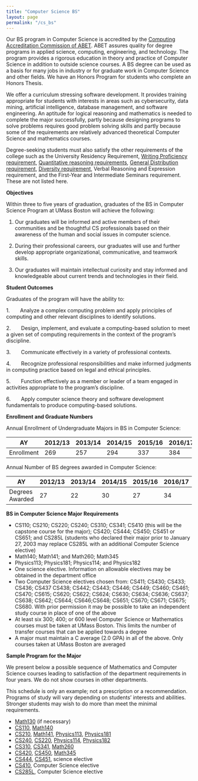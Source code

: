 ```yaml
---
title: "Computer Science BS"
layout: page
permalink: "/cs_bs"
---
```


Our BS program in Computer Science is accredited by the [Computing Accreditation Commission of ABET](https://www.abet.org/). ABET assures quality for degree programs in applied science, computing, engineering, and technology. The program provides a rigorous education in theory and practice of Computer Science in addition to outside science courses. A BS degree can be used as a basis for many jobs in industry or for graduate work in Computer Science and other fields. We have an Honors Program for students who complete an Honors Thesis.

We offer a curriculum stressing software development. It provides training appropriate for students with interests in areas such as cybersecurity, data mining, artificial intelligence, database management, and software engineering. An aptitude for logical reasoning and mathematics is needed to complete the major successfully, partly because designing programs to solve problems requires good problem solving skills and partly because some of the requirements are relatively advanced theoretical Computer Science and mathematics courses.

Degree-seeking students must also satisfy the other requirements of the college such as the University Residency Requirement, [Writing Proficiency requirement](https://www.umb.edu/academics/vpass/undergraduate_studies/writing_proficiency), [Quantitative reasoning requirements](https://www.umb.edu/academics/vpass/undergraduate_studies/general_education_requirements/quantitative_reasoning), [General Distribution requirement](https://www.umb.edu/academics/vpass/undergraduate_studies/general_education_requirements/distribution_requirement), [Diversity requirement](https://www.umb.edu/academics/vpass/undergraduate_studies/general_education_requirements/diversity_requirement), Verbal Reasoning and Expression requirement, and the First-Year and Intermediate Seminars requirement. These are not listed here.

**Objectives**


Within three to five years of graduation, graduates of the BS in Computer Science Program at UMass Boston will achieve the following:

 1. Our graduates will be informed and active members of their communities and be thoughtful CS professionals based on their awareness of the human and social issues in computer science.

 2. During their professional careers, our graduates will use and further develop appropriate organizational, communicative, and teamwork skills.

 3. Our graduates will maintain intellectual curiosity and stay informed and knowledgeable about current trends and technologies in their field.

**Student Outcomes**

Graduates of the program will have the ability to:   

1.    Analyze a complex computing problem and apply principles of computing and other relevant disciplines to identify solutions.  

2.    Design, implement, and evaluate a computing-based solution to meet a given set of computing requirements in the context of the program’s discipline. 

3.    Communicate effectively in a variety of professional contexts.  

4.    Recognize professional responsibilities and make informed judgments in computing practice based on legal and ethical principles.  

5.    Function effectively as a member or leader of a team engaged in activities appropriate to the program’s discipline. 

6.    Apply computer science theory and software development fundamentals to produce computing-based solutions. 

**Enrollment and Graduate Numbers**

Annual Enrollment of Undergraduate Majors in BS in Computer Science:

| AY                 | 2012/13 | 2013/14| 2014/15  | 2015/16  | 2016/17    | 2017/18    | 2018/19   | 2019/20 | 2020/21 | 2021/22 | 2022/23|
| ------------------------------- | ------- | ------ | ------   | -----    | ---------- | ---------- | --------- | ----    | ----    | ----    | ---    |
| Enrollment               | 269     | 257    | 294      | 337      | 384        | 474        |  527      | 529     | 550     | 573     | 698    |

Annual Number of BS degrees awarded in Computer Science: 

| AY                              | 2012/13 | 2013/14| 2014/15  | 2015/16  | 2016/17    | 2017/18    | 2018/19   | 2019/20 | 2020/21 | 2021/22 | 2022/23|
| ------------------------------- | ------- | ------ | ------   | -----    | ---------- | ---------- | --------- | ----    | ----    | ----    | ---    |
| Degrees Awarded                 | 27      | 22     | 30       | 27       | 34         | 34         |      33   | 51      |  52     | 65      | 59     | 

**BS in Computer Science Major Requirements**
- CS110; CS210; CS220; CS240; CS310; CS341; CS410 (this will be the capstone course for the major); CS420; CS444; CS450; CS451 or CS651; and CS285L (students who declared their major prior to January 27, 2003 may replace CS285L with an additional Computer Science elective)
- Math140; Math141; and Math260; Math345
- Physics113; Physics181; Physics114; and Physics182
- One science elective. Information on allowable electives may be obtained in the department office
- Two Computer Science electives chosen from: CS411; CS430; CS433; CS436; CS437 CS438; CS442; CS443; CS446; CS449; CS460; CS461; CS470; CS615; CS620; CS622; CS624; CS630; CS634; CS636; CS637; CS638; CS642; CS644; CS646;CS648; CS651; CS670; CS671; CS675; CS680. With prior permission it may be possible to take an independent study course in place of one of the above
- At least six 300; 400; or 600 level Computer Science or Mathematics courses must be taken at UMass Boston. This limits the number of transfer courses that can be applied towards a degree
- A major must maintain a C average (2.0 GPA) in all of the above. Only courses taken at UMass Boston are averaged

**Sample Program for the Major**

We present below a possible sequence of Mathematics and Computer Science courses leading to satisfaction of the department requirements in four years. We do not show courses in other departments.

This schedule is only an example; not a prescription or a recommendation. Programs of study will vary depending on students’ interests and abilities. Stronger students may wish to do more than meet the minimal requirements.

- [Math130](https://www.umb.edu/course_catalog/course_info/ugrd_MATH_all_130) (if necessary)
- [CS110]({{site.baseurl}}/academics/courses/CS110), [Math140](https://www.umb.edu/academics/course_catalog/course_info/ugrd_MATH_all_140)
- [CS210]({{site.baseurl}}/academics/courses/CS210), [Math141](https://www.umb.edu/academics/course_catalog/course_info/ugrd_MATH_all_141), [Physics113](https://www.umb.edu/academics/course_catalog/course_info/ugrd_PHYSIC_all_113), [Physics181](https://www.umb.edu/academics/course_catalog/course_info/ugrd_PHYSIC_all_181)
- [CS240]({{site.baseurl}}/academics/courses/CS240), [CS220]({{site.baseurl}}/academics/courses/CS220), [Physics114](https://www.umb.edu/academics/course_catalog/course_info/ugrd_PHYSIC_all_114), [Physics182](https://www.umb.edu/academics/course_catalog/course_info/ugrd_PHYSIC_all_182)
- [CS310]({{site.baseurl}}/academics/courses/CS310), [CS341]({{site.baseurl}}/academics/courses/CS341), [Math260](https://www.umb.edu/academics/course_catalog/course_info/ugrd_MATH_all_260)
- [CS420]({{site.baseurl}}/academics/courses/CS420), [CS450]({{site.baseurl}}/academics/courses/CS450), [Math345](https://www.umb.edu/academics/course_catalog/course_info/ugrd_MATH_all_345)
- [CS444]({{site.baseurl}}/academics/courses/CS444), [CS451]({{site.baseurl}}/academics/courses/CS451), science elective
- [CS410]({{site.baseurl}}/academics/courses/CS410), Computer Science elective
- [CS285L]({{site.baseurl}}/academics/courses/CS285L), Computer Science elective
